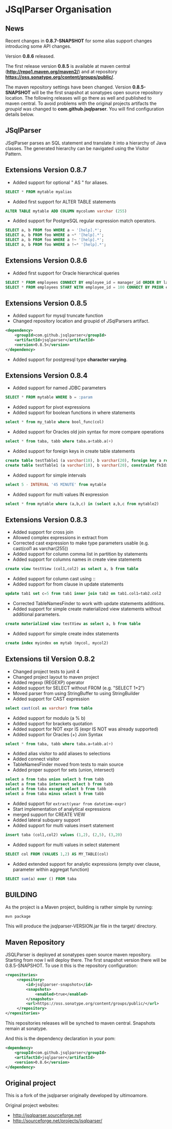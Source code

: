 # JSqlParser Organisation

## News

Recent changes in **0.8.7-SNAPSHOT** for some alias support changes introducing some API changes.

Version **0.8.6** released.


The first release version **0.8.5** is available at maven central (**http://repo1.maven.org/maven2/**) and at repository 
**https://oss.sonatype.org/content/groups/public/**.


The maven repository settings have been changed. Version **0.8.5-SNAPSHOT** will be the
first snapshot at sonatypes open source repository location. The following releases will
go there as well and published to maven central. To avoid problems with the original 
projects artifacts the *groupid* was changed to **com.github.jsqlparser**. You will find
configuration details below.

## JSqlParser

JSqlParser parses an SQL statement and translate it into a hierarchy of Java classes. 
The generated hierarchy can be navigated using the Visitor Pattern.

## Extensions Version 0.8.7

* Added support for optional " AS " for aliases. 

```sql
SELECT * FROM mytable myalias
```

* Added first support for ALTER TABLE statements

```sql
ALTER TABLE mytable ADD COLUMN mycolumn varchar (255)
```

* Added support for PostgreSQL regular expression match operators.

```sql
SELECT a, b FROM foo WHERE a ~ '[help].*';
SELECT a, b FROM foo WHERE a ~* '[help].*';
SELECT a, b FROM foo WHERE a !~ '[help].*';
SELECT a, b FROM foo WHERE a !~* '[help].*';
```

## Extensions Version 0.8.6

* Added first support for Oracle hierarchical queries

```sql
SELECT * FROM employees CONNECT BY employee_id = manager_id ORDER BY last_name;
SELECT * FROM employees START WITH employee_id = 100 CONNECT BY PRIOR employee_id = manager_id ORDER SIBLINGS BY last_name;
```

## Extensions Version 0.8.5

* Added support for mysql truncate function
* Changed repository location and groupid of JSqlParsers artifact.

```xml
<dependency>
	<groupId>com.github.jsqlparser</groupId>
	<artifactId>jsqlparser</artifactId>
	<version>0.8.5</version>
</dependency>
```

* Added support for postgresql type **character varying**.

## Extensions Version 0.8.4

* Added support for named JDBC parameters

```sql
SELECT * FROM mytable WHERE b = :param
```
* Added support for pivot expressions 
* Added support for boolean functions in where statements

```sql
select * from my_table where bool_func(col)
```
* Added support for Oracles old join syntax for more compare operations

```sql
select * from taba, tabb where taba.a<tabb.a(+)
```
* Added support for foreign keys in create table statements

```sql
create table testTable1 (a varchar(10), b varchar(20), foreign key a references testTable2(a))
create table testTable1 (a varchar(10), b varchar(20), constraint fkIdx foreign key a references testTable2(a))
```
* Added support for simple intervals

```sql
select 5 - INTERVAL '45 MINUTE' from mytable
```
* Added support for multi values IN expression

```sql
select * from mytable where (a,b,c) in (select a,b,c from mytable2)
```

## Extensions Version 0.8.3

* Added support for cross join 
* Allowed complex expressions in extract from
* Corrected cast expression to make type parameters usable (e.g. cast(col1 as varchar(255))
* Added support for column comma list in partition by statements
* Added support for columns names in create view statements

```sql
create view testView (col1,col2) as select a, b from table
```
* Added support for column cast using ::
* Added support for from clause in update statements

```sql
update tab1 set c=5 from tab1 inner join tab2 on tab1.col1=tab2.col2
``` 
* Corrected TableNamesFinder to work with update statements additions.
* Added support for simple create materialized view statements without additional parameters.

```sql
create materialized view testView as select a, b from table
```
* Added support for simple create index statements

```sql
create index myindex on mytab (mycol, mycol2)
```

## Extensions til Version 0.8.2

* Changed project tests to junit 4
* Changed project layout to maven project
* Added regexp (REGEXP) operator
* Added support for SELECT without FROM  (e.g. "SELECT 1+2")
* Moved parser from using StringBuffer to using StringBuilder
* Added support for CAST expression

```sql
select cast(col as varchar) from table
```
* Added support for modulo (a % b)
* Added support for brackets quotation
* Added support for NOT expr IS (expr IS NOT was already supported)
* Added support for Oracles (+) Join Syntax

```sql
select * from taba, tabb where taba.a=tabb.a(+)
```
* Added alias visitor to add aliases to selections
* Added connect visitor
* TableNamesFinder moved from tests to main source
* Added proper support for sets (union, intersect)

```sql
select a from taba union select b from tabb
select a from taba intersect select b from tabb
select a from taba except select b from tabb
select a from taba minus select b from tabb
```
* Added support for `extract(year from datetime-expr)`
* Start implementation of analytical expressions
* merged support for CREATE VIEW 
* Added lateral subquery support
* Added support for multi values insert statement

```sql
insert taba (col1,col2) values (1,2), (2,5), (3,20)
```
* Added support for multi values in select statement

```sql
SELECT col FROM (VALUES 1,2) AS MY_TABLE(col)
```
* Added extended support for analytic expressions (empty over clause, parameter within aggregat function)

```sql
SELECT sum(a) over () FROM taba
```

## BUILDING

As the project is a Maven project, building is rather simple by running:

	mvn package

This will produce the jsqlparser-VERSION.jar file in the target/ directory.

## Maven Repository

JSQLParser is deployed at sonatypes open source maven repository. 
Starting from now I will deploy there. The first snapshot version there will be 0.8.5-SNAPSHOT.
To use it this is the repository configuration:

```xml
<repositories>
     <repository>
         <id>jsqlparser-snapshots</id>
         <snapshots>
             <enabled>true</enabled>
         </snapshots>
         <url>https://oss.sonatype.org/content/groups/public/</url>
     </repository>
</repositories>
```
This repositories releases will be synched to maven central. Snapshots remain at sonatype.

And this is the dependency declaration in your pom:
```xml
<dependency>
	<groupId>com.github.jsqlparser</groupId>
	<artifactId>jsqlparser</artifactId>
	<version>0.8.6</version>
</dependency>
```

## Original project

This is a fork of the jsqlparser originally developed by ultimoamore.

Original project websites:

* http://jsqlparser.sourceforge.net
* http://sourceforge.net/projects/jsqlparser/

